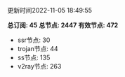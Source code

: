 更新时间2022-11-05 18:49:55

**总订阅: 45**
**总节点: 2447**
**有效节点: 472**
- ssr节点: 30
- trojan节点: 44
- ss节点: 135
- v2ray节点: 263
